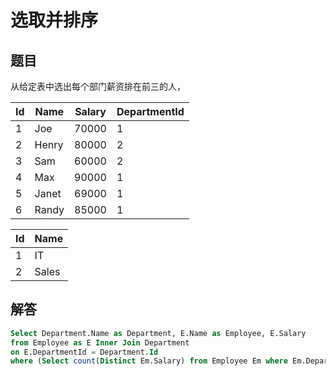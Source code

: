 # 选取并排序

## 题目

从给定表中选出每个部门薪资排在前三的人，

Id | Name  | Salary | DepartmentId
-- | ----- | ------ | ------------
1  | Joe   | 70000  | 1
2  | Henry | 80000  | 2
3  | Sam   | 60000  | 2
4  | Max   | 90000  | 1
5  | Janet | 69000  | 1
6  | Randy | 85000  | 1

Id | Name
-- | -----
1  | IT
2  | Sales

## 解答

```sql
Select Department.Name as Department, E.Name as Employee, E.Salary
from Employee as E Inner Join Department
on E.DepartmentId = Department.Id
where (Select count(Distinct Em.Salary) from Employee Em where Em.DepartmentId = E.DepartmentId and Em.Salary > E.Salary) < 3;
```
